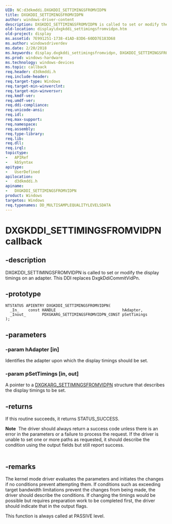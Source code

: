 ```yaml
---
UID: NC:d3dkmddi.DXGKDDI_SETTIMINGSFROMVIDPN
title: DXGKDDI_SETTIMINGSFROMVIDPN
author: windows-driver-content
description: DXGKDDI_SETTIMINGSFROMVIDPN is called to set or modify the display timings on an adapter. This DDI replaces DxgkDdiCommitVidPn.
old-location: display\dxgkddi_settimingsfromvidpn.htm
old-project: display
ms.assetid: 7E991251-1738-41AD-83D6-60DD7E183D68
ms.author: windowsdriverdev
ms.date: 2/20/2018
ms.keywords: display.dxgkddi_settimingsfromvidpn, DXGKDDI_SETTIMINGSFROMVIDPN callback function [Display Devices], DXGKDDI_SETTIMINGSFROMVIDPN, d3dkmddi/DXGKDDI_SETTIMINGSFROMVIDPN
ms.prod: windows-hardware
ms.technology: windows-devices
ms.topic: callback
req.header: d3dkmddi.h
req.include-header: 
req.target-type: Windows
req.target-min-winverclnt: 
req.target-min-winversvr: 
req.kmdf-ver: 
req.umdf-ver: 
req.ddi-compliance: 
req.unicode-ansi: 
req.idl: 
req.max-support: 
req.namespace: 
req.assembly: 
req.type-library: 
req.lib: 
req.dll: 
req.irql: 
topictype:
-	APIRef
-	kbSyntax
apitype:
-	UserDefined
apilocation:
-	d3dkmddi.h
apiname:
-	DXGKDDI_SETTIMINGSFROMVIDPN
product: Windows
targetos: Windows
req.typenames: DD_MULTISAMPLEQUALITYLEVELSDATA
---
```


# DXGKDDI_SETTIMINGSFROMVIDPN callback


## -description


DXGKDDI_SETTIMINGSFROMVIDPN is called to set or modify the display timings on an adapter. This DDI replaces DxgkDdiCommitVidPn.


## -prototype


````
NTSTATUS APIENTRY DXGKDDI_SETTIMINGSFROMVIDPN(
  _In_    const HANDLE                             hAdapter,
  _Inout_       PDXGKARG_SETTIMINGSFROMVIDPN_CONST pSetTimings
);
````


## -parameters




### -param hAdapter [in]

Identifies the adapter upon which the display timings should be set.


### -param pSetTimings [in, out]

A pointer to a <a href="..\d3dkmddi\ns-d3dkmddi-_dxgkarg_settimingsfromvidpn.md">DXGKARG_SETTIMINGSFROMVIDPN</a> structure that describes the display timings to be set.


## -returns



If this routine succeeds, it returns STATUS_SUCCESS.

<div class="alert"><b>Note</b>  The driver should always return a success code unless there is an error in the parameters or a failure to process the request.  If the driver is unable to set one or more paths as requested, it should describe the condition using the output fields but still report success.</div>
<div> </div>



## -remarks



The kernel mode driver evaluates the parameters and initiates the changes if no conditions prevent attempting them.  If conditions such as exceeding target bandwidth limitations prevent the changes from being made, the driver should describe the conditions.  If changing the timings would be possible but requires preparation work to be completed first, the driver should indicate that in the output flags.

This function is always called at PASSIVE level.



